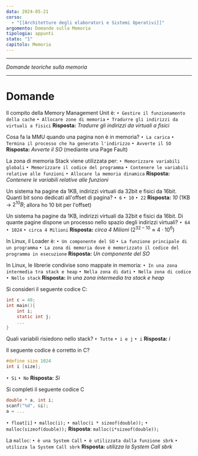 ```yaml
---
data: 2024-05-21
corso:
  - "[[Architetture degli elaboratori e Sistemi Operativi]]"
argomento: Domande sulla Memoria
tipologia: appunti
stato: "1"
capitolo: Memoria
---
```

- - -
*Domande teoriche sulla memoria*
- - -
# Domande
Il compito della Memory Management Unit è:
`• Gestire il funzionamento della cache`
`• Allocare zone di memoria`
`• Tradurre gli indirizzi da virtuali a fisici` 
**Risposta:** *Tradurre gli indirizzi da virtuali a fisici*

Cosa fa la MMU quando una pagina non è in memoria?
`• La carica`
`• Termina il processo che ha generato l'indirizzo`
`• Avverte il SO`
**Risposta:** *Avverte il SO* (mediante una Page Fault)

La zona di memoria Stack viene utilizzata per:
`• Memorizzare variabili globali`
`• Memorizzare il codice del programma`
`• Contenere le variabili relative alle funzioni`
`• Allocare la memoria dinamica`
**Risposta:** *Contenere le variabili relative alle funzioni*

Un sistema ha pagine da 1KB, indirizzi virtuali da 32bit e fisici da 16bit. Quanti bit sono dedicati all'offset di pagina?
`• 6` `• 10` `• 22`
**Risposta:** *10* (1KB -> $2^{10}B$; allora ho 10 bit per l'offset)

Un sistema ha pagine da 1KB, indirizzi virtuali da 32bit e fisici da 16bit. Di quante pagine dispone un processo nello spazio degli indirizzi virtuali?
 `• 64` `• 1024` `• circa 4 Milioni`
**Risposta:** *circa 4 Milioni* ($2^{32-10} \approx 4 \cdot 10^6$)

In Linux, il Loader è:
`• Un componente del SO`
`• La funzione principale di un programma`
`• La zona di memoria dove è memorizzato il codice del programma in esecuzione`
**Risposta:** *Un componente del SO*

In Linux, le librerie condivise sono mappate in memoria:
`• In una zona intermedia tra stack e heap`
`• Nella zona di dati`
`• Nella zona di codice`
`• Nello stack`
**Risposta:** *In una zona intermedia tra stack e heap*

Si consideri il seguente codice C:
```c
int c = 40;
int main(){
    int i;
    static int j;
    ...
}
```
Quali variabili risiedono nello stack?
`• Tutte` `• i e j` `• i`
**Risposta:** *i*

Il seguente codice è corretto in C?
```c
#define size 1024
int i [size];
```
`• Si` `• No`
**Risposta:** *Si*

Si completi il seguente codice C
```c
double * a, int i;
scanf("%d", &i);
a = ...
```
`• float[i]` `• malloc(i);`
`• malloc(i * sizeof(double));`
`• malloc(sizeof(double));`
**Risposta**: `malloc(i*sizeof(double));`

La `malloc`:
`• è una System Call`
`• è utilizzata dalla funzione sbrk`
`• utilizza la System Call sbrk`
**Risposta:** *utilizza la System Call sbrk*